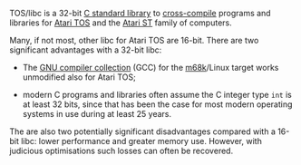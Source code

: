 TOS/libc is a 32-bit
[C standard library](https://en.wikipedia.org/wiki/C_standard_library)
to [cross-compile](https://en.wikipedia.org/wiki/Cross_compiler) programs and
libraries for [Atari TOS](https://en.wikipedia.org/wiki/Atari_TOS) and the
[Atari ST](https://en.wikipedia.org/wiki/Atari_ST) family of computers.

Many, if not most, other libc for Atari TOS are 16-bit. There are two
significant advantages with a 32-bit libc:

- The [GNU compiler collection](https://en.wikipedia.org/wiki/GNU_Compiler_Collection)
  (GCC) for the [m68k](https://en.wikipedia.org/wiki/m68k)/Linux target works
  unmodified also for Atari TOS;

- modern C programs and libraries often assume the C integer type `int` is
  at least 32 bits, since that has been the case for most modern operating
  systems in use during at least 25 years.

The are also two potentially significant disadvantages compared with a 16-bit
libc: lower performance and greater memory use. However, with judicious
optimisations such losses can often be recovered.
